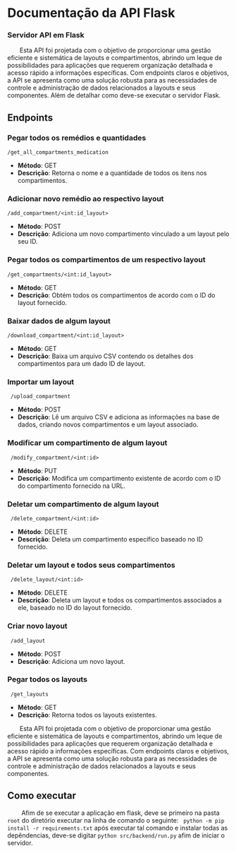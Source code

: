 # Documentação da API Flask

### Servidor API em Flask

&emsp;&emsp;Esta API foi projetada com o objetivo de proporcionar uma gestão eficiente e sistemática de layouts e compartimentos, abrindo um leque de possibilidades para aplicações que requerem organização detalhada e acesso rápido a informações específicas. Com endpoints claros e objetivos, a API se apresenta como uma solução robusta para as necessidades de controle e administração de dados relacionados a layouts e seus componentes. Além de detalhar como deve-se executar o servidor Flask.

## Endpoints

### Pegar todos os remédios e quantidades 
```http
/get_all_compartments_medication
```

- **Método**: GET
- **Descrição**: Retorna o nome e a quantidade de todos os itens nos compartimentos.

### Adicionar novo remédio ao respectivo layout
```http
/add_compartment/<int:id_layout>
```
- **Método**: POST
- **Descrição**: Adiciona um novo compartimento vinculado a um layout pelo seu ID.

### Pegar todos os compartimentos de um respectivo layout
```http
/get_compartments/<int:id_layout>
```
- **Método**: GET
- **Descrição**: Obtém todos os compartimentos de acordo com o ID do layout fornecido.

###  Baixar dados de algum layout
```http
/download_compartment/<int:id_layout>
```
- **Método**: GET
- **Descrição**: Baixa um arquivo CSV contendo os detalhes dos compartimentos para um dado ID de layout.

### Importar um layout
```http
 /upload_compartment
```
- **Método**: POST
- **Descrição**: Lê um arquivo CSV e adiciona as informações na base de dados, criando novos compartimentos e um layout associado.

### Modificar um compartimento de algum layout
```http
 /modify_compartment/<int:id>
```
- **Método**: PUT
- **Descrição**: Modifica um compartimento existente de acordo com o ID do compartimento fornecido na URL.

### Deletar um compartimento de algum layout
```http
 /delete_compartment/<int:id>
```
- **Método**: DELETE
- **Descrição**: Deleta um compartimento específico baseado no ID fornecido.

### Deletar um layout e todos seus compartimentos
```http
 /delete_layout/<int:id>
```
- **Método**: DELETE
- **Descrição**: Deleta um layout e todos os compartimentos associados a ele, baseado no ID do layout fornecido.

### Criar novo layout
```http
 /add_layout
```
- **Método**: POST
- **Descrição**: Adiciona um novo layout.

### Pegar todos os layouts
```http
 /get_layouts
```
- **Método**: GET
- **Descrição**: Retorna todos os layouts existentes.

&emsp;&emsp;Esta API foi projetada com o objetivo de proporcionar uma gestão eficiente e sistemática de layouts e compartimentos, abrindo um leque de possibilidades para aplicações que requerem organização detalhada e acesso rápido a informações específicas. Com endpoints claros e objetivos, a API se apresenta como uma solução robusta para as necessidades de controle e administração de dados relacionados a layouts e seus componentes.

## Como executar

&emsp;&emsp; Afim de se executar a aplicação em flask, deve se primeiro na pasta `root` do diretório executar na linha de comando o seguinte: ``` python -m pip install -r requirements.txt``` após executar tal comando e instalar todas as depêndencias, deve-se digitar ```python src/backend/run.py``` afim de iniciar o servidor.